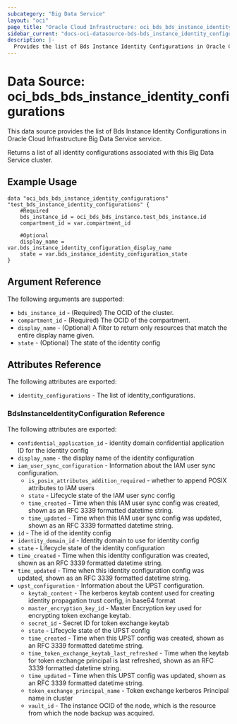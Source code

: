 ```yaml
---
subcategory: "Big Data Service"
layout: "oci"
page_title: "Oracle Cloud Infrastructure: oci_bds_bds_instance_identity_configurations"
sidebar_current: "docs-oci-datasource-bds-bds_instance_identity_configurations"
description: |-
  Provides the list of Bds Instance Identity Configurations in Oracle Cloud Infrastructure Big Data Service service
---
```


# Data Source: oci_bds_bds_instance_identity_configurations
This data source provides the list of Bds Instance Identity Configurations in Oracle Cloud Infrastructure Big Data Service service.

Returns a list of all identity configurations associated with this Big Data Service cluster.


## Example Usage

```hcl
data "oci_bds_bds_instance_identity_configurations" "test_bds_instance_identity_configurations" {
	#Required
	bds_instance_id = oci_bds_bds_instance.test_bds_instance.id
	compartment_id = var.compartment_id

	#Optional
	display_name = var.bds_instance_identity_configuration_display_name
	state = var.bds_instance_identity_configuration_state
}
```

## Argument Reference

The following arguments are supported:

* `bds_instance_id` - (Required) The OCID of the cluster.
* `compartment_id` - (Required) The OCID of the compartment.
* `display_name` - (Optional) A filter to return only resources that match the entire display name given.
* `state` - (Optional) The state of the identity config


## Attributes Reference

The following attributes are exported:

* `identity_configurations` - The list of identity_configurations.

### BdsInstanceIdentityConfiguration Reference

The following attributes are exported:

* `confidential_application_id` - identity domain confidential application ID for the identity config
* `display_name` - the display name of the identity configuration
* `iam_user_sync_configuration` - Information about the IAM user sync configuration.
	* `is_posix_attributes_addition_required` - whether to append POSIX attributes to IAM users
	* `state` - Lifecycle state of the IAM user sync config
	* `time_created` - Time when this IAM user sync config was created, shown as an RFC 3339 formatted datetime string.
	* `time_updated` - Time when this IAM user sync config was updated, shown as an RFC 3339 formatted datetime string.
* `id` - The id of the identity config
* `identity_domain_id` - Identity domain to use for identity config
* `state` - Lifecycle state of the identity configuration
* `time_created` - Time when this identity configuration was created, shown as an RFC 3339 formatted datetime string.
* `time_updated` - Time when this identity configuration config was updated, shown as an RFC 3339 formatted datetime string.
* `upst_configuration` - Information about the UPST configuration.
	* `keytab_content` - The kerberos keytab content used for creating identity propagation trust config, in base64 format
	* `master_encryption_key_id` - Master Encryption key used for encrypting token exchange keytab.
	* `secret_id` - Secret ID for token exchange keytab
	* `state` - Lifecycle state of the UPST config
	* `time_created` - Time when this UPST config was created, shown as an RFC 3339 formatted datetime string.
	* `time_token_exchange_keytab_last_refreshed` - Time when the keytab for token exchange principal is last refreshed, shown as an RFC 3339 formatted datetime string.
	* `time_updated` - Time when this UPST config was updated, shown as an RFC 3339 formatted datetime string.
	* `token_exchange_principal_name` - Token exchange kerberos Principal name in cluster
	* `vault_id` - The instance OCID of the node, which is the resource from which the node backup was acquired.

